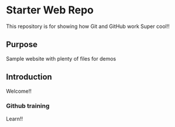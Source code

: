# Starter Web Repo

This repository is for showing how Git and GitHub work
Super cool!!
## Purpose

Sample website with plenty of files for demos

## Introduction
Welcome!!
### Github training
Learn!!

